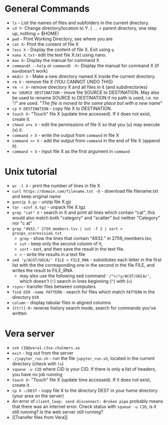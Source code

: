 # General Commands
- `ls` - List the names of files and subfolders in the current directory. 
- `cd Y`- Change directory/location to Y. ( `..` = parent directory, one step up, nothing = $HOME)
- `pwd` - Print Working Directory, see where you are
- `cat X`- Print the content of file X
- `less X` - Display the content of file X. Exit using `q`
- `nano X.txt`- edit the text file X.txt using nano.
- `man X`- Display the manual for command X
- `commandX --help` or `commandX -h`- Display the manual for command X (if `man`doesn't work)
- `mkdir X` - Make a new directory named X inside the current directory.
- `rm X` - remove file X (YOU CANNOT UNDO THIS)
- `rm -r X`- remove directory X and all files in it (and subdirectories)
- `mv SOURCE DESTINATION` - move file  SOURCE to DESTINATION. May also be used to rename SOURCE to DESTINATION if no path is used, i.e. no "/" are used. "*The file is moved to the same place but with a new name*"
- `cp X DESTINATION` - copy file X to DESTINATION.
- `touch X`- "Touch" file X (update time accessed). If it does not exist, create it.
- `chmod u+x X` - edit the permissions of file X so that you (u) may execute (x) it.
- `command > X` - write the output from `command` in file X
- `command >> X` - add the output from `command` in the end of file X (append it).
- `command < X` - input file X as the first argument in `command`

# Unix tutorial
- `wc -l X` - print the number of lines in file X
- `curl https://domain.com/filename.txt -O` - download file filename.txt and keep original name
- `gunzip X.gz` - unzip file X.gz
- `tar -xzvf X.tgz` - unpack file X.tgz
- `grep "cat" X` - search in X and print all lines which contain "cat", this would also match both "category" and "scatter" but neither "Category" nor "c at"
- `grep "4932." 2759_members.tsv | cut -f 2 | sort > groups_scerevisiae.txt`
	- `grep` - show the lines that contain "4932." in 2759_members.tsv, 
	- `cut` - keep only the second column of it, 
	- `sort` - sort, and then save the result in the text file.
	- `>` - write the results in a text file
- `sed 'y/ACGT/UGCA/' FILE > FILE_RNA` - substitutes each letter in the first list with the the corresponding one in the second in the file FILE, and writes the result to FILE_RNA
	- may also use the following sed command `'/^>/!y/ACGT/UGCA/'`, which doesn't (`!`) search in lines beginning (`^`) with (`>`)
- `rsync`- transfer files between computers
- `find DIR -name PATTERN` - search for files which match `PATTERN` in the directory `DIR`
- `column` - display tabular files in aligned columns
- `[Ctrl]-R`- reverse history search mode, search for commands you've written 

# Vera server
- `ssh CID@vera1.c3se.chalmers.se`
- `exit` - log out from the server
- `./jupyter_run.sh` - run the file `jupyter_run.sh`, located in the current directory (check with `ls`)
- `squeue -u CID` where CID is your CID. If there is only a list of headers, you have no job running
- `touch X`- "Touch" file X (update time accessed). If it does not exist, create it.
- `cp X ~/DEST` - copy file X to the directory DEST in your home directory (your area on the server)
- An error of `client_loop: send disconnect: Broken pipe` probably means that there was an internet error. Check status with `squeue -u CID`, is it still running? Is the web server still running?
- [[Transfer files from Vera]]